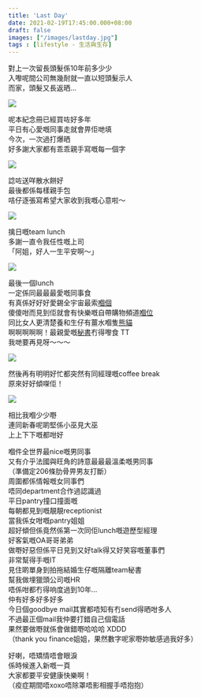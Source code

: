```yaml
---
title: 'Last Day'
date: 2021-02-19T17:45:00.000+08:00
draft: false
images: ["/images/lastday.jpg"]
tags : [lifestyle - 生活與生存]
---
```


對上一次留長頭髮係10年前多少少    
入嚟呢間公司無幾耐就一直以短頭髮示人  
而家，頭髮又長返晒...  

![](/images/lastday.jpg)

呢本紀念冊已經買咗好多年  
平日有心愛嘅同事走就會畀佢哋填  
今次，一次過打爆晒  
好多謝大家都有乖乖親手寫嘅每一個字  

![](/images/lastday1.jpg)

諗咗送咩散水餅好  
最後都係每樣親手包  
咭仔逐張寫希望大家收到我嘅心意啦～      

![](/images/lastday3.jpg)

擒日嘅team lunch  
多謝一直令我任性嘅上司  
「阿姐，好人一生平安啊～」  

![](/images/lastday2.jpg)

最後一個lunch  
一定係同最最最愛嘅同事食  
有真係好好好愛錫全宇宙最索[嗰個](https://hidie.net/queenofsiumai/)    
傻傻咁而見到佢就會有快樂嘅自帶購物頻道[嗰位](https://hidie.net/babyganics/)  
同比女人更清楚養和生仔有薑水嗰隻[熊貓](https://hidie.net/pandacard/)  
啊啊啊啊啊！最親愛嘅[秘書](https://hidie.net/turnipcake/)冇得嚟食 TT  
我哋要再見呀～～～  

![](/images/nodi.jpg)

然後再有明明好忙都突然有同經理嘅coffee break  
原來好好傾㗎佢！  

![](/images/lastday4.jpg)

相比我嗰少少嘢  
連同新春呢啲堅係小巫見大巫  
上上下下嘅都咁好  
  
嗰件全世界最nice嘅男同事  
又有介乎法國與旺角的詩意最最最溫柔嘅男同事  
（準備定206條肋骨畀男友打斷）  
周圍都係情報嘅女同事們  
唔同department合作過認識過  
平日pantry撞口撞面嘅  
每朝都見到嘅靚靚receptionist  
當我係女咁嘅pantry姐姐  
超好傾但係竟然係第一次同佢lunch嘅遊歷型經理  
好客氣嘅OA哥哥弟弟  
做嘢好惡但係平日見到又好talk得又好笑容嘅董事們  
非常幫得手嘅IT  
見住啲單身到拍拖結婚生仔嘅隔離team秘書  
幫我做埋獵頭公司嘅HR  
唔係咁都冇得响度過到10年...  
仲有好多好多好多  
今日個goodbye mail其實都唔知有冇send得晒咁多人  
不過最正個mail我仲要打錯自己個電話  
果然要做嘢就係會做錯嘢哈哈哈 XDDD  
（thank you finance姐姐，果然數字呢家嘢妳敏感過我好多）  
  
好喇，唔矯情唔會眼淚  
係時候進入新嘅一頁  
大家都要平安健康快樂啊！  
（疫症期間唔xoxo唔除罩唔影相握手唔抱抱）  
